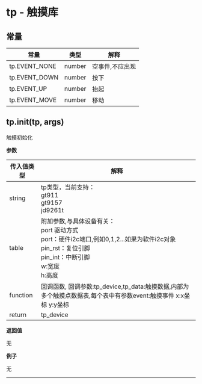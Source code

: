 # tp - 触摸库

## 常量

|常量|类型|解释|
|-|-|-|
|tp.EVENT_NONE|number|空事件,不应出现|
|tp.EVENT_DOWN|number|按下|
|tp.EVENT_UP|number|抬起|
|tp.EVENT_MOVE|number|移动|


## tp.init(tp, args)



触摸初始化

**参数**

|传入值类型|解释|
|-|-|
|string|tp类型，当前支持：<br>gt911 <br>gt9157 <br>jd9261t|
|table|附加参数,与具体设备有关：<br>port 驱动方式<br>port：硬件i2c端口,例如0,1,2...如果为软件i2c对象<br>pin_rst：复位引脚<br>pin_int：中断引脚<br>w:宽度<br>h:高度|
|function|回调函数, 回调参数:tp_device,tp_data:触摸数据,内部为多个触摸点数据表,每个表中有参数event:触摸事件 x:x坐标 y:y坐标 |
|return|tp_device|

**返回值**

无

**例子**

无

---


